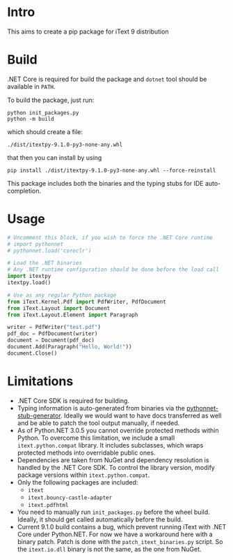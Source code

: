 # Intro

This aims to create a pip package for iText 9 distribution

# Build 

.NET Core is required for build the package and `dotnet` tool should be
available in `PATH`.

To build the package, just run:

```
python init_packages.py
python -m build
```

which should create a file:

```
./dist/itextpy-9.1.0-py3-none-any.whl
```

that then you can install by using

```
pip install ./dist/itextpy-9.1.0-py3-none-any.whl --force-reinstall
```

This package includes both the binaries and the typing stubs for IDE
auto-completion.

# Usage

```python
# Uncomment this block, if you wish to force the .NET Core runtime
# import pythonnet
# pythonnet.load('coreclr')

# Load the .NET binaries
# Any .NET runtime configuration should be done before the load call
import itextpy
itextpy.load()

# Use as any regular Python package
from iText.Kernel.Pdf import PdfWriter, PdfDocument
from iText.Layout import Document
from iText.Layout.Element import Paragraph

writer = PdfWriter("test.pdf")
pdf_doc = PdfDocument(writer)
document = Document(pdf_doc)
document.Add(Paragraph("Hello, World!"))
document.Close()
```

# Limitations

* .NET Core SDK is required for building.
* Typing information is auto-generated from binaries via the
  [pythonnet-stub-generator](https://github.com/MHDante/pythonnet-stub-generator).
  Ideally we would want to have docs transferred as well and be able to patch
  the tool output manually, if needed.
* As of Python.NET 3.0.5 you cannot override protected methods within Python.
  To overcome this limitation, we include a small `itext.python.compat`
  library. It includes subclasses, which wraps protected methods into
  overridable public ones.
* Dependencies are taken from NuGet and dependency resolution is handled by the
  .NET Core SDK. To control the library version, modify package versions within
  `itext.python.compat`.
* Only the following packages are included:
  * `itext`
  * `itext.bouncy-castle-adapter`
  * `itext.pdfhtml`
* You need to manually run `init_packages.py` before the wheel build. Ideally,
  it should get called automatically before the build.
* Current 9.1.0 build contains a bug, which prevent running iText with .NET
  Core under Python.NET. For now we have a workaround here with a binary patch.
  Patch is done with the `patch_itext_binaries.py` script. So the 
  `itext.io.dll` binary is not the same, as the one from NuGet.
